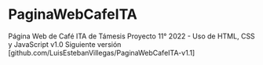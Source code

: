 # PaginaWebCafeITA
Página Web de Café ITA de Támesis 
Proyecto 11° 2022 - Uso de HTML, CSS y JavaScript
<ln>v1.0
Siguiente versión [github.com/LuisEstebanVillegas/PaginaWebCafeITA-v1.1] 
